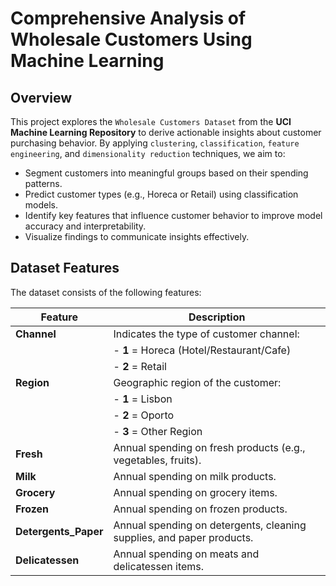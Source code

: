 # Comprehensive Analysis of Wholesale Customers Using Machine Learning

## Overview

This project explores the `Wholesale Customers Dataset` from the **UCI Machine Learning Repository** to derive actionable insights about customer purchasing behavior. By applying `clustering`, `classification`, `feature engineering`, and `dimensionality reduction` techniques, we aim to:

- Segment customers into meaningful groups based on their spending patterns.
- Predict customer types (e.g., Horeca or Retail) using classification models.
- Identify key features that influence customer behavior to improve model accuracy and interpretability.
- Visualize findings to communicate insights effectively.

## Dataset Features

The dataset consists of the following features:

| **Feature**          | **Description**                                                                                     |
|-----------------------|-----------------------------------------------------------------------------------------------------|
| **Channel**           | Indicates the type of customer channel:                                                            |
|                       | - **1** = Horeca (Hotel/Restaurant/Cafe)                                                           |
|                       | - **2** = Retail                                                                                   |
| **Region**            | Geographic region of the customer:                                                                 |
|                       | - **1** = Lisbon                                                                                   |
|                       | - **2** = Oporto                                                                                   |
|                       | - **3** = Other Region                                                                             |
| **Fresh**             | Annual spending on fresh products (e.g., vegetables, fruits).                                      |
| **Milk**              | Annual spending on milk products.                                                                  |
| **Grocery**           | Annual spending on grocery items.                                                                  |
| **Frozen**            | Annual spending on frozen products.                                                                |
| **Detergents_Paper**  | Annual spending on detergents, cleaning supplies, and paper products.                              |
| **Delicatessen**      | Annual spending on meats and delicatessen items.                                                   |
